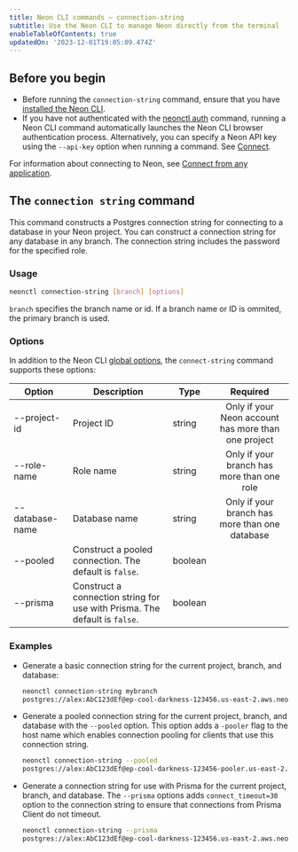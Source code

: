 ```yaml
---
title: Neon CLI commands — connection-string
subtitle: Use the Neon CLI to manage Neon directly from the terminal
enableTableOfContents: true
updatedOn: '2023-12-01T19:05:09.474Z'
---
```


## Before you begin

- Before running the `connection-string` command, ensure that you have [installed the Neon CLI](/docs/reference/cli-install).
- If you have not authenticated with the [neonctl auth](/docs/reference/cli-auth) command, running a Neon CLI command automatically launches the Neon CLI browser authentication process. Alternatively, you can specify a Neon API key using the `--api-key` option when running a command. See [Connect](/docs/reference/neon-cli#connect).

For information about connecting to Neon, see [Connect from any application](/docs/connect/connect-from-any-app).

## The `connection string` command

This command constructs a Postgres connection string for connecting to a database in your Neon project. You can construct a connection string for any database in any branch. The connection string includes the password for the specified role.

### Usage

```bash
neonctl connection-string [branch] [options]
```

`branch` specifies the branch name or id. If a branch name or ID is ommited, the primary branch is used.

### Options

In addition to the Neon CLI [global options](/docs/reference/neon-cli#global-options), the `connect-string` command supports these options:

| Option        | Description  | Type   | Required  |
| ------------- | ------------ | ------ | :------: |
| --project-id  | Project ID   | string |  Only if your Neon account has more than one project |
| --role-name   | Role name    | string | Only if your branch has more than one role |
| --database-name| Database name| string | Only if your branch has more than one database |
| --pooled | Construct a pooled connection. The default is `false`. |boolean||
| --prisma | Construct a connection string for use with Prisma. The default is `false`. |boolean||

### Examples

- Generate a basic connection string for the current project, branch, and database:

    <CodeBlock shouldWrap>

    ```bash
    neonctl connection-string mybranch
    postgres://alex:AbC123dEf@ep-cool-darkness-123456.us-east-2.aws.neon.tech/dbname
    ```

    </CodeBlock>

- Generate a pooled connection string for the current project, branch, and database with the `--pooled` option. This option adds a `-pooler` flag to the host name which enables connection pooling for clients that use this connection string.

    <CodeBlock shouldWrap>

    ```bash
    neonctl connection-string --pooled
    postgres://alex:AbC123dEf@ep-cool-darkness-123456-pooler.us-east-2.aws.neon.tech/dbname
    ```

    </CodeBlock>

- Generate a connection string for use with Prisma for the current project, branch, and database. The `--prisma` options adds `connect_timeout=30` option to the connection string to ensure that connections from Prisma Client do not timeout.

    <CodeBlock shouldWrap>

    ```bash
    neonctl connection-string --prisma
   postgres://alex:AbC123dEf@ep-cool-darkness-123456.us-east-2.aws.neon.tech/dbname?connect_timeout=30
    ```

    </CodeBlock>

<NeedHelp/>
